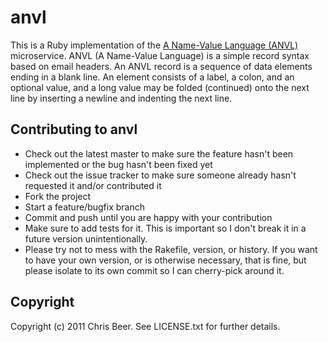 # anvl

This is a Ruby implementation of the [A Name-Value Language (ANVL)](https://wiki.ucop.edu/display/Curation/Anvl) microservice. ANVL (A Name-Value Language) is a simple record syntax based on email headers. An ANVL record is a sequence of data elements ending in a blank line. An element consists of a label, a colon, and an optional value, and a long value may be folded (continued) onto the next line by inserting a newline and indenting the next line.

## Contributing to anvl
 
* Check out the latest master to make sure the feature hasn't been implemented or the bug hasn't been fixed yet
* Check out the issue tracker to make sure someone already hasn't requested it and/or contributed it
* Fork the project
* Start a feature/bugfix branch
* Commit and push until you are happy with your contribution
* Make sure to add tests for it. This is important so I don't break it in a future version unintentionally.
* Please try not to mess with the Rakefile, version, or history. If you want to have your own version, or is otherwise necessary, that is fine, but please isolate to its own commit so I can cherry-pick around it.

## Copyright

Copyright (c) 2011 Chris Beer. See LICENSE.txt for
further details.

